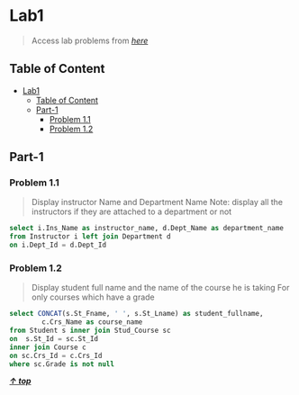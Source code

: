 # Lab1

> Access lab problems from _[here](./lab1.pdf)_

## Table of Content

<!-- TOC -->

- [Lab1](#lab1)
    - [Table of Content](#table-of-content)
    - [Part-1](#part-1)
        - [Problem 1.1](#problem-11)
        - [Problem 1.2](#problem-12)

<!-- /TOC -->

## Part-1

### Problem 1.1

> Display instructor Name and Department Name
> Note: display all the instructors if they are attached to a department or not

```sql
select i.Ins_Name as instructor_name, d.Dept_Name as department_name
from Instructor i left join Department d
on i.Dept_Id = d.Dept_Id
```

### Problem 1.2

> Display student full name and the name of the course he is taking For only courses which have a grade

```sql
select CONCAT(s.St_Fname, ' ', s.St_Lname) as student_fullname,
		c.Crs_Name as course_name
from Student s inner join Stud_Course sc
on  s.St_Id = sc.St_Id
inner join Course c
on sc.Crs_Id = c.Crs_Id
where sc.Grade is not null
```

**_[&uarr; top](#table-of-content)_**
